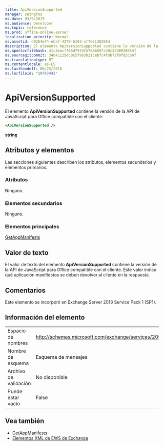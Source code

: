```yaml
---
title: ApiVersionSupported
manager: sethgros
ms.date: 03/9/2015
ms.audience: Developer
ms.topic: reference
ms.prod: office-online-server
localization_priority: Normal
ms.assetid: d9264e74-eba7-4279-b193-af7e5130268d
description: El elemento ApiVersionSupported contiene la versión de la API de JavaScript para Office compatible con el cliente.
ms.openlocfilehash: 41c3eacff65d797dfe7e8b587c50c35d8938664f
ms.sourcegitcommit: 34041125dc8c5f993b21cebfc4f8b72f0fd2cb6f
ms.translationtype: MT
ms.contentlocale: es-ES
ms.lasthandoff: 06/25/2018
ms.locfileid: "19763442"
---
```

# <a name="apiversionsupported"></a>ApiVersionSupported

El elemento **ApiVersionSupported** contiene la versión de la API de JavaScript para Office compatible con el cliente. 
  
```XML
<ApiVersionSupported />
```

 **string**
## <a name="attributes-and-elements"></a>Atributos y elementos

Las secciones siguientes describen los atributos, elementos secundarios y elementos primarios.
  
### <a name="attributes"></a>Atributos

Ninguno.
  
### <a name="child-elements"></a>Elementos secundarios

Ninguno.
  
### <a name="parent-elements"></a>Elementos principales

[GetAppManifests](getappmanifests.md)
  
## <a name="text-value"></a>Valor de texto

El valor de texto del elemento **ApiVersionSupported** contiene la versión de la API de JavaScript para Office compatible con el cliente. Este valor indica qué aplicación manifiestos se deben devolver al cliente en la respuesta. 
  
## <a name="remarks"></a>Comentarios

Este elemento se incorporó en Exchange Server 2013 Service Pack 1 (SP1).
  
## <a name="element-information"></a>Información del elemento

|||
|:-----|:-----|
|Espacio de nombres  <br/> | http://schemas.microsoft.com/exchange/services/2006/messages  <br/> |
|Nombre de esquema  <br/> |Esquema de mensajes  <br/> |
|Archivo de validación  <br/> |No disponible  <br/> |
|Puede estar vacío  <br/> |False  <br/> |
   
## <a name="see-also"></a>Vea también

- [GetAppManifests](getappmanifests.md)
- [Elementos XML de EWS de Exchange](ews-xml-elements-in-exchange.md)

